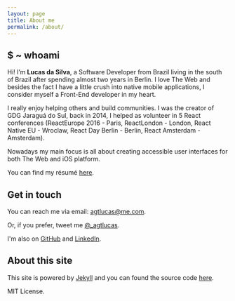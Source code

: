 ```yaml
---
layout: page
title: About me
permalink: /about/
---
```


## \$ ~ whoami

Hi! I’m **Lucas da Silva**, a Software Developer from Brazil living in the south of Brazil after spending almost two years in Berlin. I love The Web and besides the fact I have a little crush into native mobile applications, I consider myself a Front-End developer in my heart.

I really enjoy helping others and build communities. I was the creator of GDG Jaraguá do Sul, back in 2014, I helped as volunteer in 5 React conferences (ReactEurope 2016 - Paris, ReactLondon - London, React Native EU - Wroclaw, React Day Berlin - Berlin, React Amsterdam - Amsterdam).

Nowadays my main focus is all about creating accessible user interfaces for both The Web and iOS platform.

You can find my résumé [here](/resume.pdf).

## Get in touch

You can reach me via email: [agtlucas@me.com](mailto:agtlucas@me.com).

Or, if you prefer, tweet me [@\_agtlucas](https://twitter.com/_agtlucas).

I'm also on [GitHub](https://github.com/AgtLucas) and [LinkedIn](https://linkedin.com/in/agtlucas).

## About this site

This site is powered by [Jekyll](https://jekyllrb.com/) and you can found the source code [here](https://github.com/AgtLucas/lucas.ninja).

MIT License.
